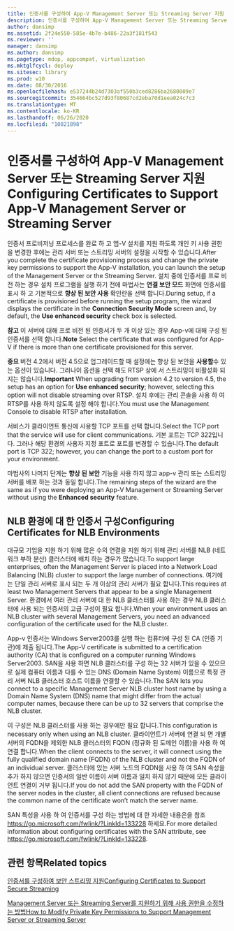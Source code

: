 ```yaml
---
title: 인증서를 구성하여 App-V Management Server 또는 Streaming Server 지원
description: 인증서를 구성하여 App-V Management Server 또는 Streaming Server 지원
author: dansimp
ms.assetid: 2f24e550-585e-4b7e-b486-22a3f181f543
ms.reviewer: ''
manager: dansimp
ms.author: dansimp
ms.pagetype: mdop, appcompat, virtualization
ms.mktglfcycl: deploy
ms.sitesec: library
ms.prod: w10
ms.date: 08/30/2016
ms.openlocfilehash: e537244b24d7303af550b3ced8286ba2680009e7
ms.sourcegitcommit: 354664bc527d93f80687cd2eba70d1eea024c7c3
ms.translationtype: MT
ms.contentlocale: ko-KR
ms.lasthandoff: 06/26/2020
ms.locfileid: "10821898"
---
```

# <span data-ttu-id="b1a9f-103">인증서를 구성하여 App-V Management Server 또는 Streaming Server 지원</span><span class="sxs-lookup"><span data-stu-id="b1a9f-103">Configuring Certificates to Support App-V Management Server or Streaming Server</span></span>


<span data-ttu-id="b1a9f-104">인증서 프로비저닝 프로세스를 완료 하 고 앱-V 설치를 지원 하도록 개인 키 사용 권한을 변경한 후에는 관리 서버 또는 스트리밍 서버의 설정을 시작할 수 있습니다.</span><span class="sxs-lookup"><span data-stu-id="b1a9f-104">After you complete the certificate provisioning process and change the private key permissions to support the App-V installation, you can launch the setup of the Management Server or the Streaming Server.</span></span> <span data-ttu-id="b1a9f-105">설치 중에 인증서를 프로 비전 하는 경우 설치 프로그램을 실행 하기 전에 마법사는 **연결 보안 모드** 화면에 인증서를 표시 하 고 기본적으로 **향상 된 보안 사용** 확인란을 선택 합니다.</span><span class="sxs-lookup"><span data-stu-id="b1a9f-105">During setup, if a certificate is provisioned before running the setup program, the wizard displays the certificate in the **Connection Security Mode** screen and, by default, the **Use enhanced security** check box is selected.</span></span>

<span data-ttu-id="b1a9f-106">**참고**  이 서버에 대해 프로 비전 된 인증서가 두 개 이상 있는 경우 App-v에 대해 구성 된 인증서를 선택 합니다.</span><span class="sxs-lookup"><span data-stu-id="b1a9f-106">**Note** Select the certificate that was configured for App-V if there is more than one certificate provisioned for this server.</span></span>

 

<span data-ttu-id="b1a9f-107">**중요**  버전 4.2에서 버전 4.5으로 업그레이드할 때 설정에는 향상 된 보안을 **사용할**수 있는 옵션이 있습니다. 그러나이 옵션을 선택 해도 RTSP 상에 서 스트리밍이 비활성화 되지는 않습니다.</span><span class="sxs-lookup"><span data-stu-id="b1a9f-107">**Important** When upgrading from version 4.2 to version 4.5, the setup has an option for **Use enhanced security**; however, selecting this option will not disable streaming over RTSP.</span></span> <span data-ttu-id="b1a9f-108">설치 후에는 관리 콘솔을 사용 하 여 RTSP를 사용 하지 않도록 설정 해야 합니다.</span><span class="sxs-lookup"><span data-stu-id="b1a9f-108">You must use the Management Console to disable RTSP after installation.</span></span>

 

<span data-ttu-id="b1a9f-109">서비스가 클라이언트 통신에 사용할 TCP 포트를 선택 합니다.</span><span class="sxs-lookup"><span data-stu-id="b1a9f-109">Select the TCP port that the service will use for client communications.</span></span> <span data-ttu-id="b1a9f-110">기본 포트는 TCP 322입니다. 그러나 해당 환경의 사용자 지정 포트로 포트를 변경할 수 있습니다.</span><span class="sxs-lookup"><span data-stu-id="b1a9f-110">The default port is TCP 322; however, you can change the port to a custom port for your environment.</span></span>

<span data-ttu-id="b1a9f-111">마법사의 나머지 단계는 **향상 된 보안** 기능을 사용 하지 않고 app-v 관리 또는 스트리밍 서버를 배포 하는 것과 동일 합니다.</span><span class="sxs-lookup"><span data-stu-id="b1a9f-111">The remaining steps of the wizard are the same as if you were deploying an App-V Management or Streaming Server without using the **Enhanced security** feature.</span></span>

## <span data-ttu-id="b1a9f-112">NLB 환경에 대 한 인증서 구성</span><span class="sxs-lookup"><span data-stu-id="b1a9f-112">Configuring Certificates for NLB Environments</span></span>


<span data-ttu-id="b1a9f-113">대규모 기업을 지원 하기 위해 많은 수의 연결을 지원 하기 위해 관리 서버를 NLB (네트워크 부하 분산) 클러스터에 배치 하는 경우가 많습니다.</span><span class="sxs-lookup"><span data-stu-id="b1a9f-113">To support large enterprises, often the Management Server is placed into a Network Load Balancing (NLB) cluster to support the large number of connections.</span></span> <span data-ttu-id="b1a9f-114">여기에는 단일 관리 서버로 표시 되는 두 개 이상의 관리 서버가 필요 합니다.</span><span class="sxs-lookup"><span data-stu-id="b1a9f-114">This requires at least two Management Servers that appear to be a single Management Server.</span></span> <span data-ttu-id="b1a9f-115">환경에서 여러 관리 서버에 대 한 NLB 클러스터를 사용 하는 경우 NLB 클러스터에 사용 되는 인증서의 고급 구성이 필요 합니다.</span><span class="sxs-lookup"><span data-stu-id="b1a9f-115">When your environment uses an NLB cluster with several Management Servers, you need an advanced configuration of the certificate used for the NLB cluster.</span></span>

<span data-ttu-id="b1a9f-116">App-v 인증서는 Windows Server2003를 실행 하는 컴퓨터에 구성 된 CA (인증 기관)에 제출 됩니다.</span><span class="sxs-lookup"><span data-stu-id="b1a9f-116">The App-V certificate is submitted to a certification authority (CA) that is configured on a computer running Windows Server2003.</span></span> <span data-ttu-id="b1a9f-117">SAN을 사용 하면 NLB 클러스터를 구성 하는 32 서버가 있을 수 있으므로 실제 컴퓨터 이름과 다를 수 있는 DNS (Domain Name System) 이름으로 특정 관리 서버 NLB 클러스터 호스트 이름을 연결할 수 있습니다.</span><span class="sxs-lookup"><span data-stu-id="b1a9f-117">The SAN lets you connect to a specific Management Server NLB cluster host name by using a Domain Name System (DNS) name that might differ from the actual computer names, because there can be up to 32 servers that comprise the NLB cluster.</span></span>

<span data-ttu-id="b1a9f-118">이 구성은 NLB 클러스터를 사용 하는 경우에만 필요 합니다.</span><span class="sxs-lookup"><span data-stu-id="b1a9f-118">This configuration is necessary only when using an NLB cluster.</span></span> <span data-ttu-id="b1a9f-119">클라이언트가 서버에 연결 되 면 개별 서버의 FQDN을 제외한 NLB 클러스터의 FQDN (정규화 된 도메인 이름)을 사용 하 여 연결 합니다.</span><span class="sxs-lookup"><span data-stu-id="b1a9f-119">When the client connects to the server, it will connect using the fully qualified domain name (FQDN) of the NLB cluster and not the FQDN of an individual server.</span></span> <span data-ttu-id="b1a9f-120">클러스터에 있는 서버 노드의 FQDN을 사용 하 여 SAN 속성을 추가 하지 않으면 인증서의 일반 이름이 서버 이름과 일치 하지 않기 때문에 모든 클라이언트 연결이 거부 됩니다.</span><span class="sxs-lookup"><span data-stu-id="b1a9f-120">If you do not add the SAN property with the FQDN of the server nodes in the cluster, all client connections are refused because the common name of the certificate won’t match the server name.</span></span>

<span data-ttu-id="b1a9f-121">SAN 특성을 사용 하 여 인증서를 구성 하는 방법에 대 한 자세한 내용은을 참조 <https://go.microsoft.com/fwlink/?LinkId=133228> 하세요.</span><span class="sxs-lookup"><span data-stu-id="b1a9f-121">For more detailed information about configuring certificates with the SAN attribute, see <https://go.microsoft.com/fwlink/?LinkId=133228>.</span></span>

## <span data-ttu-id="b1a9f-122">관련 항목</span><span class="sxs-lookup"><span data-stu-id="b1a9f-122">Related topics</span></span>


[<span data-ttu-id="b1a9f-123">인증서를 구성하여 보안 스트리밍 지원</span><span class="sxs-lookup"><span data-stu-id="b1a9f-123">Configuring Certificates to Support Secure Streaming</span></span>](configuring-certificates-to-support-secure-streaming.md)

[<span data-ttu-id="b1a9f-124">Management Server 또는 Streaming Server를 지원하기 위해 사용 권한을 수정하는 방법</span><span class="sxs-lookup"><span data-stu-id="b1a9f-124">How to Modify Private Key Permissions to Support Management Server or Streaming Server</span></span>](how-to-modify-private-key-permissions-to-support-management-server-or-streaming-server.md)

 

 





